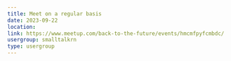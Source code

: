 ```yaml
---
title: Meet on a regular basis
date: 2023-09-22
location: 
link: https://www.meetup.com/back-to-the-future/events/hmcmfpyfcmbdc/
usergroup: smalltalkrn
type: usergroup
---
```

